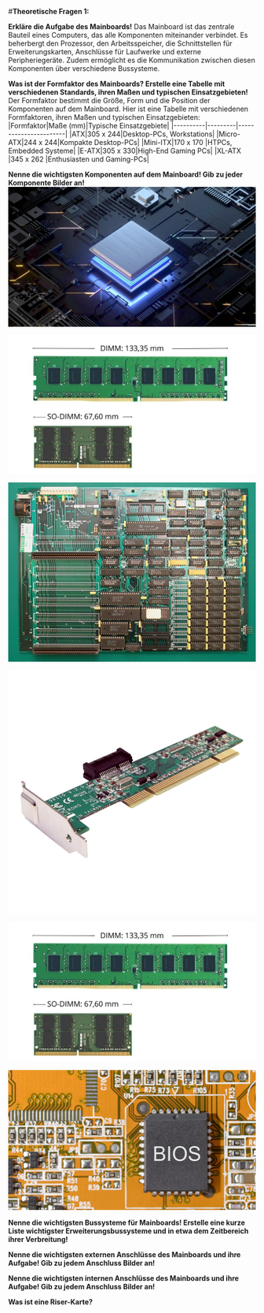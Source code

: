 #**Theoretische Fragen 1:**

**Erkläre die Aufgabe des Mainboards!**
Das Mainboard ist das zentrale Bauteil eines Computers, das alle Komponenten miteinander verbindet. Es beherbergt den Prozessor, den Arbeitsspeicher, die Schnittstellen für Erweiterungskarten, Anschlüsse für Laufwerke und externe Peripheriegeräte. Zudem ermöglicht es die Kommunikation zwischen diesen Komponenten über verschiedene Bussysteme.

**Was ist der Formfaktor des Mainboards? Erstelle eine Tabelle mit verschiedenen Standards, ihren Maßen und typischen Einsatzgebieten!**
Der Formfaktor bestimmt die Größe, Form und die Position der Komponenten auf dem Mainboard. Hier ist eine Tabelle mit verschiedenen Formfaktoren, ihren Maßen und typischen Einsatzgebieten:
|Formfaktor|Maße (mm)|Typische Einsatzgebiete|
|----------|---------|-----------------------|
|ATX|305 x 244|Desktop-PCs, Workstations|
|Micro-ATX|244 x 244|Kompakte Desktop-PCs|
|Mini-ITX|170 x 170	|HTPCs, Embedded Systeme|
|E-ATX|305 x 330|High-End Gaming PCs|
|XL-ATX	|345 x 262	|Enthusiasten und Gaming-PCs|

**Nenne die wichtigsten Komponenten auf dem Mainboard! Gib zu jeder Komponente Bilder an!**
![Prozessor (CPU)](Bilder_infobase/image-1.png)

![Arbeitsspeicher (RAM)](Bilder_infobase/image.png)

![Chipsatz](Bilder_infobase/image-2.png)

![Erweiterungssteckplätze (PCIe)](Bilder_infobase/image-3.png)

![Stromanschluss (ATX)](Bilder_infobase/image.png)

![BIOS/UEFI-Chip](Bilder_infobase/image-4.png)

**Nenne die wichtigsten Bussysteme für Mainboards! Erstelle eine kurze Liste wichtigster Erweiterungsbussysteme und in etwa dem Zeitbereich ihrer Verbreitung!**

**Nenne die wichtigsten externen Anschlüsse des Mainboards und ihre Aufgabe! Gib zu jedem Anschluss Bilder an!**

**Nenne die wichtigsten internen Anschlüsse des Mainboards und ihre Aufgabe! Gib zu jedem Anschluss Bilder an!**

**Was ist eine Riser-Karte?**
